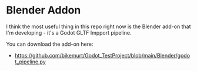 # Blender Addon
I think the most useful thing in this repo right now is the Blender add-on that I'm developing - it's a Godot GLTF Impport pipeline.

You can download the add-on here:
- https://github.com/bikemurt/Godot_TestProject/blob/main/Blender/godot_pipeline.py
